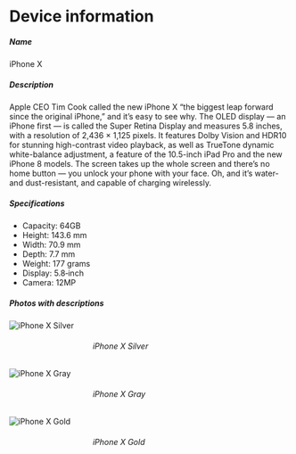 # Device information 
##### *Name* 
iPhone X 
##### *Description* 
Apple CEO Tim Cook called the new iPhone X “the biggest leap forward since the original iPhone,” and it’s easy to see why. The OLED display — an iPhone first — is called the Super Retina Display and measures 5.8 inches, with a resolution of 2,436 × 1,125 pixels. It features Dolby Vision and HDR10 for stunning high-contrast video playback, as well as TrueTone dynamic white-balance adjustment, a feature of the 10.5-inch iPad Pro and the new iPhone 8 models. The screen takes up the whole screen and there’s no home button — you unlock your phone with your face. Oh, and it’s water- and dust-resistant, and capable of charging wirelessly. 
##### *Specifications* 
- Capacity: 64GB 
- Height: 143.6 mm 
- Width: 70.9 mm 
- Depth: 7.7 mm 
- Weight: 177 grams 
- Display: 5.8‑inch 
- Camera: 12MP 
##### *Photos with descriptions* 
![iPhone X Silver](https://store.storeimages.cdn-apple.com/4668/as-images.apple.com/is/image/AppleInc/aos/published/images/i/ph/iphone/xs/iphone-xs-silver-select-2018?wid=470&hei=556&fmt=png-alpha&.v=1550795411708) 

###### &nbsp; &nbsp; &nbsp; &nbsp; &nbsp; &nbsp; &nbsp; &nbsp; &nbsp; &nbsp; &nbsp; &nbsp; &nbsp; &nbsp; &nbsp; &nbsp; &nbsp; &nbsp; &nbsp; *iPhone X Silver* 

![iPhone X Gray](https://store.storeimages.cdn-apple.com/4668/as-images.apple.com/is/image/AppleInc/aos/published/images/i/ph/iphone/xs/iphone-xs-space-select-2018?wid=470&hei=556&fmt=png-alpha&.v=1550795411619) 

###### &nbsp; &nbsp; &nbsp; &nbsp; &nbsp; &nbsp; &nbsp; &nbsp; &nbsp; &nbsp; &nbsp; &nbsp; &nbsp; &nbsp; &nbsp; &nbsp; &nbsp; &nbsp; &nbsp; *iPhone X Gray* 

![iPhone X Gold](https://store.storeimages.cdn-apple.com/4668/as-images.apple.com/is/image/AppleInc/aos/published/images/i/ph/iphone/xs/iphone-xs-gold-select-2018?wid=470&hei=556&fmt=png-alpha&.v=1550795410474) 

###### &nbsp; &nbsp; &nbsp; &nbsp; &nbsp; &nbsp; &nbsp; &nbsp; &nbsp; &nbsp; &nbsp; &nbsp; &nbsp; &nbsp; &nbsp; &nbsp; &nbsp; &nbsp; &nbsp; *iPhone X Gold* 